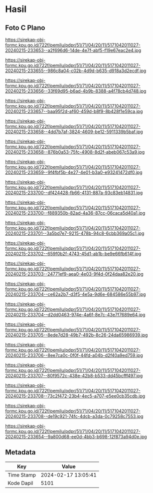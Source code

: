 # Hasil

## Foto C Plano

https://sirekap-obj-formc.kpu.go.id/722f/pemilu/pdpr/51/71/04/20/11/5171042011027-20240215-233653--a2f696d6-14de-4e7f-abf5-f19e67eac2e4.jpg

https://sirekap-obj-formc.kpu.go.id/722f/pemilu/pdpr/51/71/04/20/11/5171042011027-20240215-233655--986c8a04-c02b-4d9d-b635-d918a3d2ecdf.jpg

https://sirekap-obj-formc.kpu.go.id/722f/pemilu/pdpr/51/71/04/20/11/5171042011027-20240215-233656--33f69d95-b6ad-4b9b-8388-a4f78cb4d748.jpg

https://sirekap-obj-formc.kpu.go.id/722f/pemilu/pdpr/51/71/04/20/11/5171042011027-20240215-233657--baa95f2d-af60-459d-b8f9-8b428f1e59ca.jpg

https://sirekap-obj-formc.kpu.go.id/722f/pemilu/pdpr/51/71/04/20/11/5171042011027-20240215-233658--4dd7b7af-3824-4609-be12-5911339b5baf.jpg

https://sirekap-obj-formc.kpu.go.id/722f/pemilu/pdpr/51/71/04/20/11/5171042011027-20240215-233658--876b0a53-75fc-4908-8d2f-abeb067c53a9.jpg

https://sirekap-obj-formc.kpu.go.id/722f/pemilu/pdpr/51/71/04/20/11/5171042011027-20240215-233659--9f4fbf5b-4e27-4e01-b3a0-e93241472df0.jpg

https://sirekap-obj-formc.kpu.go.id/722f/pemilu/pdpr/51/71/04/20/11/5171042011027-20240215-233700--df424428-fb66-4131-887a-93c83eb14831.jpg

https://sirekap-obj-formc.kpu.go.id/722f/pemilu/pdpr/51/71/04/20/11/5171042011027-20240215-233700--f889350b-82ad-4a36-87cc-06caca5d40a1.jpg

https://sirekap-obj-formc.kpu.go.id/722f/pemilu/pdpr/51/71/04/20/11/5171042011027-20240215-233701--3a5bd7e7-9215-478b-94c8-6cbb369a05c1.jpg

https://sirekap-obj-formc.kpu.go.id/722f/pemilu/pdpr/51/71/04/20/11/5171042011027-20240215-233702--659f0b2f-4743-45d1-ab1b-be9e66fb614f.jpg

https://sirekap-obj-formc.kpu.go.id/722f/pemilu/pdpr/51/71/04/20/11/5171042011027-20240215-233703--24771ef9-aea0-4e03-9f4d-0f24daa82e20.jpg

https://sirekap-obj-formc.kpu.go.id/722f/pemilu/pdpr/51/71/04/20/11/5171042011027-20240215-233704--ce62a2b7-d3f5-4e5a-9d6e-684586e55b97.jpg

https://sirekap-obj-formc.kpu.go.id/722f/pemilu/pdpr/51/71/04/20/11/5171042011027-20240215-233704--d2dd0463-974e-4a6f-8e7c-43e7f7689e64.jpg

https://sirekap-obj-formc.kpu.go.id/722f/pemilu/pdpr/51/71/04/20/11/5171042011027-20240215-233705--8ede7d28-49b7-492b-8c26-24da65986939.jpg

https://sirekap-obj-formc.kpu.go.id/722f/pemilu/pdpr/51/71/04/20/11/5171042011027-20240215-233706--8ee7ca0c-0f0f-44fd-a04b-d2f40a9ed759.jpg

https://sirekap-obj-formc.kpu.go.id/722f/pemilu/pdpr/51/71/04/20/11/5171042011027-20240215-233707--80f9572c-438e-42b8-b533-dd45bcfff497.jpg

https://sirekap-obj-formc.kpu.go.id/722f/pemilu/pdpr/51/71/04/20/11/5171042011027-20240215-233708--73c2f472-23b4-4ec5-a707-e5ee0cb35cdb.jpg

https://sirekap-obj-formc.kpu.go.id/722f/pemilu/pdpr/51/71/04/20/11/5171042011027-20240215-233708--de19c921-74fc-4dcb-a3da-0c79258c7553.jpg

https://sirekap-obj-formc.kpu.go.id/722f/pemilu/pdpr/51/71/04/20/11/5171042011027-20240215-233654--9a800d68-ee0d-4bb3-b698-12f873a94d0e.jpg


## Metadata

| Key        | Value               |
| ---------- | ------------------- |
| Time Stamp | 2024-02-17 13:05:41 |
| Kode Dapil | 5101                |



